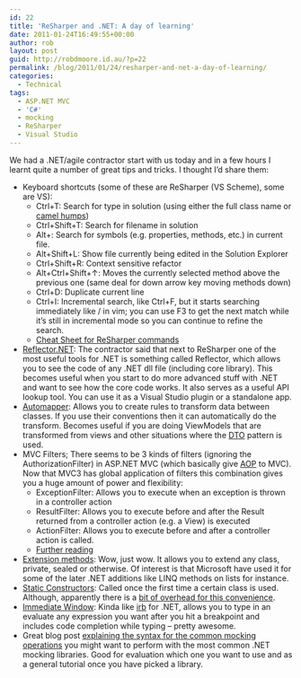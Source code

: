 ```yaml
---
id: 22
title: 'ReSharper and .NET: A day of learning'
date: 2011-01-24T16:49:55+00:00
author: rob
layout: post
guid: http://robdmoore.id.au/?p=22
permalink: /blog/2011/01/24/resharper-and-net-a-day-of-learning/
categories:
  - Technical
tags:
  - ASP.NET MVC
  - 'C#'
  - mocking
  - ReSharper
  - Visual Studio
---
```

We had a .NET/agile contractor start with us today and in a few hours I learnt quite a number of great tips and tricks. I thought I&#8217;d share them:
  
<!--more-->

  * Keyboard shortcuts (some of these are ReSharper (VS Scheme), some are VS): 
      * Ctrl+T: Search for type in solution (using either the full class name or <a href="http://blogs.jetbrains.com/dotnet/2008/02/resharper-in-detail-camelhumps/" target="_blank">camel humps</a>)
      * Ctrl+Shift+T: Search for filename in solution
      * Alt+: Search for symbols (e.g. properties, methods, etc.) in current file.
      * Alt+Shift+L: Show file currently being edited in the Solution Explorer
      * Ctrl+Shift+R: Context sensitive refactor
      * Alt+Ctrl+Shift+↑: Moves the currently selected method above the previous one (same deal for down arrow key moving methods down)
      * Ctrl+D: Duplicate current line
      * Ctrl+I: Incremental search, like Ctrl+F, but it starts searching immediately like / in vim; you can use F3 to get the next match while it&#8217;s still in incremental mode so you can continue to refine the search.
      * <a href="http://www.jetbrains.com/resharper/docs/ReSharper50DefaultKeymap_VS_scheme.pdf" target="_blank">Cheat Sheet for ReSharper commands</a>
  * <a href="http://www.red-gate.com/products/dotnet-development/reflector/" target="_blank">Reflector.NET</a>: The contractor said that next to ReSharper one of the most useful tools for .NET is something called Reflector, which allows you to see the code of any .NET dll file (including core library). This becomes useful when you start to do more advanced stuff with .NET and want to see how the core code works. It also serves as a useful API lookup tool. You can use it as a Visual Studio plugin or a standalone app.
  * <a href="http://automapper.codeplex.com/" target="_blank">Automapper</a>: Allows you to create rules to transform data between classes. If you use their conventions then it can automatically do the transform. Becomes useful if you are doing ViewModels that are transformed from views and other situations where the <a href="http://en.wikipedia.org/wiki/Data_transfer_object" target="_blank">DTO</a> pattern is used.
  * MVC Filters; There seems to be 3 kinds of filters (ignoring the AuthorizationFilter) in ASP.NET MVC (which basically give <a href="http://www.google.com.au/url?sa=t&source=web&cd=1&sqi=2&ved=0CCsQFjAA&url=http%3A%2F%2Fen.wikipedia.org%2Fwiki%2FAspect-oriented_programming&rct=j&q=aspect%20oriented%20programming&ei=O609TcfvIIXEvgO2nuSuCg&usg=AFQjCNF-xkiz6hlVk9vPN6mx16a5DdsOow&cad=rja" target="_blank">AOP</a> to MVC). Now that MVC3 has global application of filters this combination gives you a huge amount of power and flexibility: 
      * ExceptionFilter: Allows you to execute when an exception is thrown in a controller action
      * ResultFilter: Allows you to execute before and after the Result returned from a controller action (e.g. a View) is executed
      * ActionFilter: Allows you to execute before and after a controller action is called.
      * <a href="http://blogs.charteris.com/blogs/gopalk/archive/2009/02.aspx" target="_blank">Further reading</a>
  * <a href="http://weblogs.asp.net/andrewrea/archive/2008/05/25/extension-methods-inside-net-3-5.aspx" target="_blank">Extension methods</a>: Wow, just wow. It allows you to extend any class, private, sealed or otherwise. Of interest is that Microsoft have used it for some of the later .NET additions like LINQ methods on lists for instance.
  * <a href="http://www.c-sharpcorner.com/uploadfile/cupadhyay/staticconstructors11092005061428am/staticconstructors.aspx" target="_blank">Static Constructors</a>: Called once the first time a certain class is used. Although, apparently there is a <a href="http://dotnetperls.com/static-constructor" target="_blank">bit of overhead for this convenience</a>.
  * <a href="http://msdn.microsoft.com/en-us/library/f177hahy%28v=VS.100%29.aspx" target="_blank">Immediate Window</a>: Kinda like <a href="http://en.wikipedia.org/wiki/Interactive_Ruby_Shell" target="_blank">irb</a> for .NET, allows you to type in an evaluate any expression you want after you hit a breakpoint and includes code completion while typing &#8211; pretty awesome.
  * Great blog post <a href="http://www.richard-banks.org/2010/07/mocking-comparison-part-1-basics.html" target="_blank">explaining the syntax for the common mocking operations</a> you might want to perform with the most common .NET mocking libraries. Good for evaluation which one you want to use and as a general tutorial once you have picked a library.